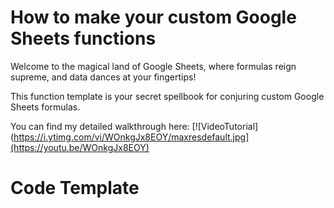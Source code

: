 # How to make your custom Google Sheets functions
Welcome to the magical land of Google Sheets, where formulas reign supreme, and data dances at your fingertips!

This function template is your secret spellbook for conjuring custom Google Sheets formulas. 

You can find my detailed walkthrough here: 
[![VideoTutorial](https://i.ytimg.com/vi/WOnkgJx8EOY/maxresdefault.jpg](https://youtu.be/WOnkgJx8EOY)


# Code Template


